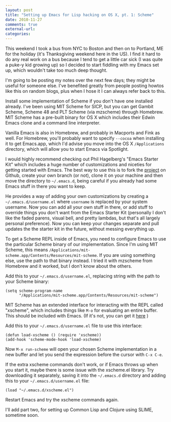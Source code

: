 ```yaml
---
layout: post
title: "Setting up Emacs for Lisp hacking on OS X, pt. 1: Scheme"
date: 2010-11-27
comments: true
external-url:
categories:
---
```



This weekend I took a bus from NYC to Boston and then on to Portland, ME
for the holiday (it's Thanksgiving weekend here in the US). I find it
hard to do any real work on a bus because I tend to get a little car
sick (I was quite a puke-y kid growing up) so I decided to start
fiddling with my Emacs set up, which wouldn't take too much deep
thought.

I'm going to be posting my notes over the next few days; they might be
useful for someone else. I've benefited greatly from people posting
howtos like this on random blogs, plus when I hose it I can always refer
back to this.

Install some implementation of Scheme if you don't have one installed
already. I've been using MIT Scheme for SICP, but you can get Gambit
Scheme, Scheme 48 and PLT Scheme (via mzscheme) through Homebrew. MIT
Scheme has a pre-built binary for OS X which includes their Edwin Emacs
clone and a command line interpreter.

Vanilla Emacs is also in Homebrew, and probably in Macports and Fink as
well. For Homebrew, you'll probably want to specify `--cocoa` when
installing it to get Emacs.app, which I'd advise you move into the OS X
`/Applications` directory, which will allow you to start Emacs via
Spotlight.

I would highly recommend checking out Phil Hagelberg's "Emacs Starter
Kit" which includes a huge number of customizations and niceties for
getting started with Emacs. The best way to use this is to fork the
[project](https://github.com/technomancy/emacs-starter-kit "emacs-starter-kit")
on Github, create your own branch (or not), clone it on your machine and
then move the directory to `~/.emacs.d`, being careful if you already
had some Emacs stuff in there you want to keep.

He provides a way of adding your own customizations by creating a
`~/.emacs.d/username.el` where `username` is replaced by your system
username. Now you can add all your own stuff in there, or add stuff to
override things you don't want from the Emacs Starter Kit (personally I
don't like the faded parens, visual bell, and pretty lambdas, but that's
all largely personal preference). Now you can keep your changes separate
and pull updates the the starter kit in the future, without messing
everything up.

To get a Scheme REPL inside of Emacs, you need to configure Emacs to use
the particular Scheme binary of our implementation. Since I'm using MIT
Scheme, this means
`/Applications/mit-scheme.app/Contents/Resources/mit-scheme`. If you are
using something else, use the path to that binary instead. I tried it
with mzscheme from Homebrew and it worked, but I don't know about the
others.

Add this to your `~/.emacs.d/username.el`, replacing string with the
path to your Scheme binary:

    (setq scheme-program-name 
          "/Applications/mit-scheme.app/Contents/Resources/mit-scheme")

MIT Scheme has an extended interface for interacting with the REPL
called "xscheme", which includes things like `M-o` for evaluating an
entire buffer. This should be included with Emacs. (If it's not, you can
get it
[here](http://ftp.gnu.org/gnu/mit-scheme/utilities.pkg/xscheme.el) )

Add this to your `~/.emacs.d/username.el` file to use this interface:

    (defun load-xscheme () (require 'xscheme)) 
    (add-hook 'scheme-mode-hook 'load-xscheme)

Now `M-x run-scheme` will open your chosen Scheme implementation in a
new buffer and let you send the expression before the cursor with
`C-x C-e`.

If the extra xscheme commands don't work, or if Emacs throws up when you
start it, maybe there is some issue with the xscheme.el library. Try
downloading it separately, saving it into the `~/.emacs.d` directory and
adding this to your `~/.emacs.d/username.el` file:

    (load "~/.emacs.d/xscheme.el")

Restart Emacs and try the xscheme commands again.

I'll add part two, for setting up Common Lisp and Clojure using SLIME,
sometime soon.
